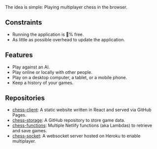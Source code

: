 The idea is simple: Playing multiplayer chess in the browser.

## Constraints
- Running the application is 💯% free.
- As little as possible overhead to update the application.

## Features
- Play against an AI.
- Play online or locally with other people.
- Play on a desktop computer, a tablet, or a mobile phone.
- Keep a history of your games.

## Repositories
- [chess-client](https://github.com/yvesgurcan/chess-client): A static website written in React and served via GitHub Pages.
- [chess-storage](https://github.com/yvesgurcan/chess-storage): A GitHub repository to store game data.
- [chess-functions](https://github.com/yvesgurcan/chess-functions): Multiple Netlify functions (aka Lambdas) to retrieve and save games.
- [chess-socket](https://github.com/yvesgurcan/chess-socket): A websocket server hosted on Heroku to enable multiplayer.
